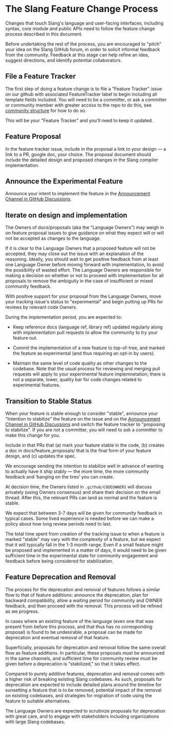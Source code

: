 # The Slang Feature Change Process

Changes that touch Slang's language and user-facing interfaces, including syntax, core module and public APIs need to follow the feature change process described in this document.

Before undertaking the rest of the process, you are encouraged to "pitch" your idea on the Slang GitHub forum, in order to solicit informal feedback from the community. Feedback at this stage can help refine an idea, suggest directions, and identify potential collaborators.

## File a Feature Tracker
The first step of doing a feature change is to file a "Feature Tracker" issue on our github with associated FeatureTracker label to begin including all template fields included. You will need to be a committer, or ask a committer or community member with greater access to the repo to do this, see [community structure](/community/index#community-structure) for how to do so.

This will be your "Feature Tracker" and you'll need to keep it updated.

## Feature Proposal
In the feature tracker issue, include in the proposal a link to your design — a link to a PR, google doc, your choice.
The proposal document should include the detailed design and proposed changes in the Slang compiler implementation.

## Announce the Experimental Feature

Announce your intent to implement the feature in the [Announcement Channel in GitHub Discussions](https://github.com/shader-slang/slang/discussions/categories/announcements).

## Iterate on design and implementation

The Owners of docs/proposals (aka the "Language Owners") may weigh in on feature proposal issues to give guidance on what they expect will or will not be accepted as changes to the language.

If it is clear to the Language Owners that a proposed feature will not be accepted, they may close out the issue with an explanation of the reasoning.
Ideally, you should wait to get positive feedback from at least one Language Owner before moving forward with implementation, to avoid the possibility of wasted effort.
The Language Owners are responsible for making a decision on whether or not to proceed with implementation for all proposals to remove the ambiguity in the case of insufficient or mixed community feedback.

With positive support for your proposal from the Language Owners, move your tracking issue's status to "experimental" and begin putting up PRs for reviews by relevant code Owners.

During the implementation period, you are expected to:

- Keep reference docs (language ref, library ref) updated regularly along with implementation pull requests to allow the community to try your feature out.

- Commit the implementation of a new feature to top-of-tree, and marked the feature as experimental (and thus requiring an opt-in by users).

- Maintain the same level of code quality as other changes to the codebase. Note that the usual process for reviewing and merging pull requests will apply to your experimental feature implemnetation; there is not a separate, lower, quality bar for code changes related to experimental features.

## Transition to Stable Status

When your feature is stable enough to consider "stable", announce your "Intention to stabilize" the feature on the issue and on the [Announcement Channel in GitHub Discussions](https://github.com/shader-slang/slang/discussions/categories/announcements) and switch the feature tracker to "proposing to stabilize". If you are not a committer, you will need to ask a committer to make this change for you.

Include in that PRs that (a) mark your feature stable in the code, (b) creates a doc in docs/feature_proposals/ that is the final form of your feature design, and (c) updates the spec.

We encourage sending the intention to stabilize well in advance of wanting to actually have it ship stably — the more time, the more community feedback and ‘banging on the tires’ you can create.

At decision time, the Owners listed in `.github/CODEOWNERS` will discuss privately (using Owners consensus) and share their decision on the email thread. After this, the relevant PRs can land as normal and the feature is stable.

We expect that between 3-7 days will be given for community feedback in typical cases. Some lived experience is needed before we can make a policy about how long review periods need to last.

The total time spent from creation of the tracking issue to when a feature is marked "stable" may vary with the complexity of a feature, but we expect that it will typically fall in the 1-3 month range. Even if a small feature might be proposed and implemented in a matter of days, it would need to be given sufficient time in the experimental state for community engagement and feedback before being considered for stabilization.

## Feature Deprecation and Removal

The process for the deprecation and removal of features follows a similar flow to that of feature additions: announce the deprecation, plan for backward compatibility, allow a waiting period for community and OWNER feedback, and then proceed with the removal. This process will be refined as we progress.

In cases where an existing feature of the language (even one that was present from before this process, and that thus has no corresponding proposal) is found to be undesirable, a proposal can be made for deprecation and eventual removal of that feature.

Superficially, proposals for deprecation and removal follow the same overall flow as feature additions. In particular, these proposals must be announced in the same channels, and sufficient time for community review must be given before a deprecation is "stabilized," so that it takes effect.

Compared to purely additive features, deprecation and removal comes with a higher risk of breaking existing Slang codebases. As such, proposals for deprecation are expected to include detailed plans around the timeline for sunsetting a feature that is to be removed, potential impact of the removal on existing codebases, and strategies for migration of code using the feature to suitable alternatives.

The Language Owners are expected to scrutinize proposals for deprecation with great care, and to engage with stakeholders including organizations with large Slang codebases.

